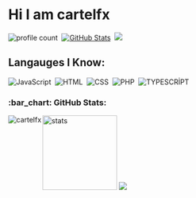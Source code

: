 # Hi I am cartelfx
![profile count](https://komarev.com/ghpvc/?username=cartelfx&color=blue)&nbsp;
[![GitHub Stats](https://img.shields.io/github/followers/cartelfx?label=follow&style=social)](https://github.com/cartelfx)&nbsp;
<a href="https://instagram.com/cartelfxc02"><img src="https://img.shields.io/badge/@cartelfx-E4405F?style=flat&logo=Instagram&logoColor=white"/></a> &nbsp;

## Langauges I Know:
![JavaScript](https://img.shields.io/badge/-JavaScript-05122A?style=flat&logo=javascript)&nbsp;
![HTML](https://img.shields.io/badge/-HTML-05122A?style=flat&logo=HTML5)&nbsp;
![CSS](https://img.shields.io/badge/-CSS-05122A?style=flat&logo=CSS3)&nbsp;
![PHP](https://img.shields.io/badge/-PHP-05122A?style=flat&logo=PHP)&nbsp;
![TYPESCRİPT](https://img.shields.io/badge/-TYPESCRİPT-05122A?style=flat&logo=EJS&logoColor=007ACC)&nbsp;

<h3 align="left">:bar_chart: GitHub Stats:</h3>

<p><img align="left" src="https://github-readme-stats.vercel.app/api/top-langs?username=cartelfx&show_icons=true&theme=dark&locale=en&layout=compact" alt="cartelfx" /></p>
<p align="left">
   <img src="https://github-readme-stats.vercel.app/api?username=cartelfx&count_private=true&show_icons=true&theme=dark&hide_border=true" width="%100" height="150px" alt="stats" />
<img src="https://github-profile-trophy.vercel.app/?username=cartelfx&theme=radical" />
</p>
